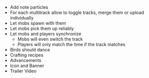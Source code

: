 * Add note particles
* For each multitrack allow to toggle tracks, merge them or upload individually
* Let mobs spawn with them
* Let mobs pick them up reliably
* Let mobs and players synchronize
  * Mobs will even switch the track
  * Players will only match the time if the track matches
* Birds should dance
* Crafting recipes
* Advancements
* Icon and Banner
* Trailer Video